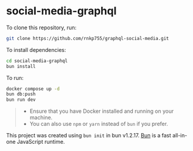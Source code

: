 # social-media-graphql

To clone this repository, run:

```bash
git clone https://github.com/rnkp755/graphql-social-media.git
```

To install dependencies:

```bash
cd social-media-graphql
bun install
```

To run:

```bash
docker compose up -d
bun db:push
bun run dev
```

> -   Ensure that you have Docker installed and running on your machine.
> -   You can also use `npm` or `yarn` instead of `bun` if you prefer.

This project was created using `bun init` in bun v1.2.17. [Bun](https://bun.sh) is a fast all-in-one JavaScript runtime.
